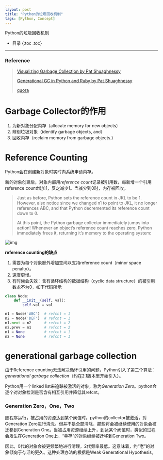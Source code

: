 ```yaml
---
layout: post
title: "Python的垃圾回收机制"
tags: [Python, Concept]
---
```

Python的垃圾回收机制

* 目录
{:toc .toc}
---
### Reference
> [Visualizing Garbage Collection by Pat Shuaghnessy](http://patshaughnessy.net/2013/10/24/visualizing-garbage-collection-in-ruby-and-python)
>
> [Generational GC in Python and Ruby by Pat Shuaghnessy](http://patshaughnessy.net/2013/10/30/generational-gc-in-python-and-ruby)
>
> [quora](https://www.quora.com/How-does-garbage-collection-in-Python-work-What-are-the-pros-and-cons)



# Garbage Collector的作用

1. 为新对象分配内存（allocate memory for new objects）
2. 辨别垃圾对象（identify garbage objects, and）
3. 回收内存（reclaim memory from garbage objects.）



# Reference Counting

Python会在创建新对象时实时向系统申请内存。

新的对象创建后，对象内部用*reference count*记录被引用数，每新增一个引用reference count增加1，反之减少1。当减少到0时，内存被回收。

> Just as before, Python sets the reference count in JKL to be 1. However, also notice since we changed n1 to point to JKL, it no longer references ABC, and that Python decremented its reference count down to 0.
>
> At this point, the Python garbage collector immediately jumps into action! Whenever an object’s reference count reaches zero, Python immediately frees it, returning it’s memory to the operating system:

![img](http://patshaughnessy.net/assets/2013/10/24/python6.png)

**reference counting的缺点**

1. 需要为每个对象额外增加空间以支持reference count（minor space penalty）。
2. 速度更慢。
3. 有时候会失效：含有循环结构的数据结构（cyclic data structure）的被引用数永不为0，如下代码所示

```python
class Node:
    def __init__(self, val):
        self.val = val

n1 = Node('ABC')  # refcnt = 1
n2 = Node('DEF')  # refcnt = 1
n1.next = n2      # refcnt = 2
n2.prev = n1      # refcnt = 2
n1 = None         # refcnt = 1
n2 = None         # refcnt = 1
```

# generational garbage collection

由于Reference counting无法解决循环引用的问题，Python引入了第二个算法：*generational garbage collection*（约在2.1版本里开始引入）。

Python用一个linked list来追踪被激活的对象，称为*Generation Zero*。python会逐个对对象检测是否含有相互引用并降低其refcnt。

### Generation Zero，One，Two

随程序运行，被占用的资源达到某个阀值时，python的collector被激活，对Generation Zero进行清洗。但并不是全部清除，那些将会被继续使用的对象会被迁移到Generation One。当被占用资源继续上升，到达某个阀值时，类似的过程会发生在Generation One上，“幸存”的对象继续被迁移到Generation Two。

因此，0代的对象会被更频繁地进行清理，2代频率最低。这意味着，约“老”的对象倾向于存活的更久。这种处理办法的根据是Weak Generational Hypothesis。





